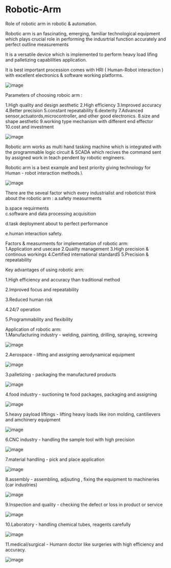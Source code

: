 # Robotic-Arm
Role of robotic arm in robotic & automation.


Robotic arm is an fascinating, emerging, familiar technological equipment which plays crucial role in performing the indusrtrial function accurately and perfect outline measurements


It is a versatile device which is implemented to perform heavy load lifing and palletizing capablilties application.


It is best important procession comes with HRI ( Human-Robot interaction ) with excellent electronics & software working platforms.


  ![image](https://github.com/user-attachments/assets/03f27497-e21c-401a-b3ec-b8695f1a4e7d)

Parameters of choosing roboic arm : 


1.High quality and design aesthetic
2.High efficiency
3.Improved accuracy
4.Better precision
5.constant repeatability 
6.dexterity 
7.Advanced sensor,actuatords,microcontroller, and other good electronics.
8.size and shape aesthetic
9.working type mechanism with different end effector
10.cost and investment

![image](https://github.com/user-attachments/assets/3c03c91d-cccb-49d7-98e6-4699a96a64da)

                                                            
Robotic arm works as multi hand tasking machine which is integrated with the programmable logic circuit & SCADA which recives the command sent by assigned work in teach pendent by robotic engineers.


Robotic arm is a best example and best priority giving technology for Human - robot interaction methods.\

![image](https://github.com/user-attachments/assets/846b7016-28cc-45db-88bf-987b0b68ef44)


There are the seveal factor which every industrialist and roboticist think about the robotic arm : 
a.safety measurments

b.space requirments                                                       
c.software and data processing acquisition 

d.task deployment about to perfect performance

e.human interaction safety.    


Factors & measurments for implementation of robotic arm:  
                                                           1.Application and usecase
                                                           2.Quailty management 
                                                           3.High precision & continous workings 
                                                           4.Certified international standardS 
                                                           5.Precision & repeatability



Key advantages of using robotic arm: 

1.High efficiency and accuracy than traditional method

2.Improved focus and repeatability 

3.Reduced human risk

4.24/7 operation 

5.Programmability and flexibility   



Application of robotic arm:                                
 1.Manufacturing industry           - welding, painting, drilling, spraying, screwing   

![image](https://github.com/user-attachments/assets/46b9565d-cc68-411a-b627-d571079dfbb5) 
                                                           
 2.Aerospace                        - lifting and assigning aerodynamical equipment

![image](https://github.com/user-attachments/assets/68f9ceb4-b2c8-420a-b909-d7af073b938a)
                                                           
3.palletizing                      - packaging the manufactured products

 ![image](https://github.com/user-attachments/assets/6d677242-6cf9-41a8-adbf-260e00e4eefa)
                                                          
4.food industry                    - suctioning te food packages, packaging and assigning

![image](https://github.com/user-attachments/assets/9228dce3-9501-4678-bd99-398cd6c5a31c)
                                                           
5.heavy payload liftings           - lifting heavy loads like iron molding, cantilievers and amchinery equipment

![image](https://github.com/user-attachments/assets/3ac37cbf-cee6-4112-93dc-02bae65c9898)
                                                           
6.CNC industry                     - handling the sample tool with high precision

 ![image](https://github.com/user-attachments/assets/4c54fe94-b079-445e-b0a9-f8e0d8dd49c5)
                                                          
7.material handling                - pick and place application

![image](https://github.com/user-attachments/assets/128a1925-8dbe-40d4-a5b6-0cab32817ec7)
                                                           
8.assembly                         - assembling, adjsuting , fixing the equipment to machineries (car industries)

![image](https://github.com/user-attachments/assets/9ed24f91-9c15-4fcf-b058-48adf0b3e3a7)
                                                           
9.Inspection and quality          - checking the defect or loss in product or service

![image](https://github.com/user-attachments/assets/faa5ff13-fe15-41ee-a03d-d3a0e7a8a240)
                                                           
10.Laboratory                      - handling chemical tubes, reagents carefully 

 ![image](https://github.com/user-attachments/assets/33c01091-0889-44e8-92a5-e02fd8e8c5e4)
                                                          
11.medical/surgical                - Humann doctor like surgeries with high efficiency and accuracy.

 ![image](https://github.com/user-attachments/assets/a8e5a137-17a5-4e79-905e-bdb11aadc360)
                                                          
